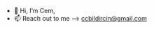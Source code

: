 - 👋 Hi, I’m Cem,
- 📫 Reach out to me --> ccbildircin@gmail.com

<!---
CemilBildircin/CemilBildircin is a ✨ special ✨ repository because its `README.md` (this file) appears on your GitHub profile.
You can click the Preview link to take a look at your changes.
--->
